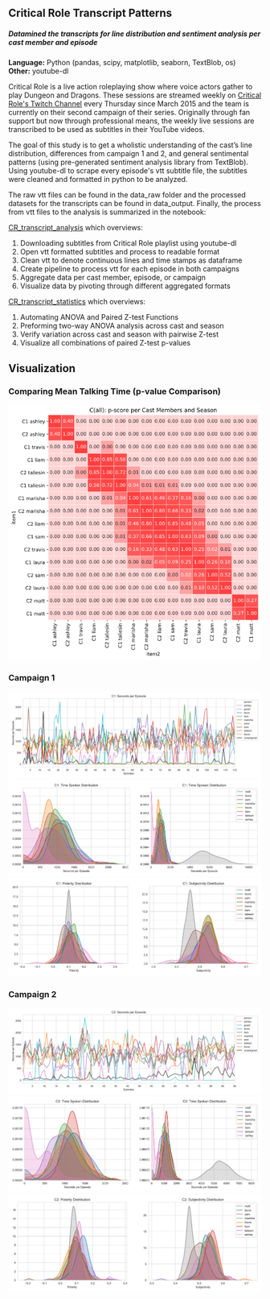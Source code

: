 ## Critical Role Transcript Patterns
##### Datamined the transcripts for line distribution and sentiment analysis per cast member and episode

**Language:** Python (pandas, scipy, matplotlib, seaborn, TextBlob, os) </br>
**Other:** youtube-dl

Critical Role is a live action roleplaying show where voice actors gather to play Dungeon and Dragons. These sessions are streamed weekly on [Critical Role's Twitch Channel](https://www.twitch.tv/criticalrole) every Thursday since March 2015 and the team is currently on their second campaign of their series. Originally through fan support but now through professional means, the weekly live sessions are transcribed to be used as subtitles in their YouTube videos.

The goal of this study is to get a wholistic understanding of the cast’s line distribution, differences from campaign 1 and 2, and general sentimental patterns (using pre-generated sentiment analysis library from TextBlob). Using youtube-dl to scrape every episode's vtt subtitle file, the subtitles were cleaned and formatted in python to be analyzed.

The raw vtt files can be found in the data_raw folder and the processed datasets for the transcripts can be found in data_output. Finally, the process from vtt files to the analysis is summarized in the notebook:

[CR_transcript_analysis](https://github.com/albechen/critical-role-transcript-patterns/blob/master/CR_transcript_analysis.ipynb) which overviews:

1. Downloading subtitles from Critical Role playlist using youtube-dl
2. Open vtt formatted subtitles and process to readable format
3. Clean vtt to denote continuous lines and time stamps as dataframe
4. Create pipeline to process vtt for each episode in both campaigns
5. Aggregate data per cast member, episode, or campaign
6. Visualize data by pivoting through different aggregated formats

[CR_transcript_statistics](https://github.com/albechen/critical-role-transcript-patterns/blob/master/CR_transcript_statistics.ipynb) which overviews:

1. Automating ANOVA and Paired Z-test Functions
2. Preforming two-way ANOVA analysis across cast and season
3. Verify variation across cast and season with pairwise Z-test
4. Visualize all combinations of paired Z-test p-values

## Visualization
### Comparing Mean Talking Time (p-value Comparison)
![alt text](/images/pscore_all.png "pscore_all")

### Campaign 1
![alt text](/images/lineplot_per_ep_C1_nomatt.png "lineplot_per_ep_C1_nomatt")
![alt text](/images/density_time_per_ep_C1.png "density_time_per_ep_C1")
![alt text](/images/density_sentiment_C1.png "density_sentiment_C1")

### Campaign 2
![alt text](/images/lineplot_per_ep_C2_nomatt.png "lineplot_per_ep_C2_nomatt")
![alt text](/images/density_time_per_ep_C2.png "density_time_per_ep_C2")
![alt text](/images/density_sentiment_C2.png "density_sentiment_C2")
